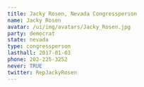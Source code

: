 ```yaml
---
title: Jacky Rosen, Nevada Congressperson
name: Jacky Rosen
avatar: /ui/img/avatars/Jacky_Rosen.jpg
party: democrat
state: nevada
type: congressperson
lasthall: 2017-01-03
phone: 202-225-3252
never: TRUE
twitter: RepJackyRosen
---
```

